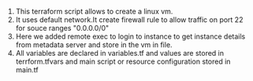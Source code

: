 1. This terraform script allows to create a linux vm.
2. It uses default network.It create firewall rule to allow traffic on port 22 for souce ranges "0.0.0.0/0"
3. Here we added remote exec to login to instance to get instance details from metadata server and store in the vm in file.
4. All variables are declared in variables.tf and values are stored in terrform.tfvars and main script or resource configuration stored in main.tf
